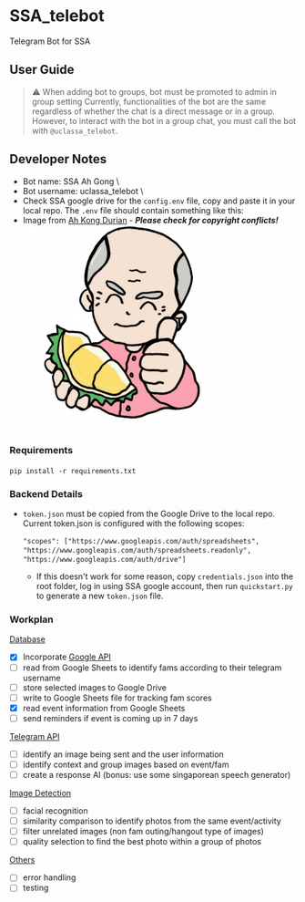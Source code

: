 # SSA_telebot
Telegram Bot for SSA

## User Guide
> ⚠️ When adding bot to groups, bot must be promoted to admin in group setting
Currently, functionalities of the bot are the same regardless of whether the chat is a direct message or in a group. However, to interact with the bot in a group chat, you must call the bot with `@uclassa_telebot`.

## Developer Notes

- Bot name: SSA Ah Gong \
- Bot username: uclassa_telebot \
- Check SSA google drive for the `config.env` file, copy and paste it in your local repo. The `.env` file should contain something like this:
- Image from [Ah Kong Durian](https://www.ahkongdurian.com/) - **_Please check for copyright conflicts!_**
  <img src="./img/ahgong.png">

### Requirements
```pip install -r requirements.txt```

### Backend Details
- `token.json` must be copied from the Google Drive to the local repo. Current token.json is configured with the following scopes:
  ```
  "scopes": ["https://www.googleapis.com/auth/spreadsheets", "https://www.googleapis.com/auth/spreadsheets.readonly", "https://www.googleapis.com/auth/drive"]
  ```
  - If this doesn't work for some reason, copy `credentials.json` into the root folder, log in using SSA google account, then run `quickstart.py` to generate a new `token.json` file.


### Workplan

<u> Database </u>
- [x] Incorporate [Google API](https://developers.google.com/sheets/api/quickstart/python)
- [ ] read from Google Sheets to identify fams according to their telegram username
- [ ] store selected images to Google Drive
- [ ] write to Google Sheets file for tracking fam scores
- [x] read event information from Google Sheets
- [ ] send reminders if event is coming up in 7 days

<u> Telegram API </u>
- [ ] identify an image being sent and the user information
- [ ] identify context and group images based on event/fam
- [ ] create a response AI (bonus: use some singaporean speech generator)

<u> Image Detection </u>
- [ ] facial recognition
- [ ] similarity comparison to identify photos from the same event/activity
- [ ] filter unrelated images (non fam outing/hangout type of images)
- [ ] quality selection to find the best photo within a group of photos

<u> Others </u>
- [ ] error handling
- [ ] testing
